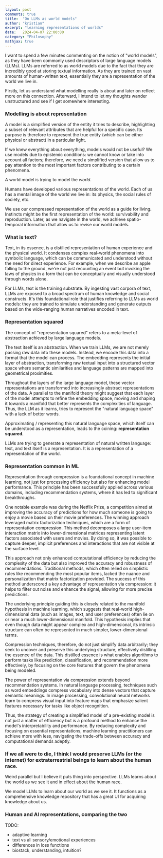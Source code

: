 ```yaml
---
layout: post
comments: true
title:  "On LLMs as world models"
author: "kristian"
excerpt: "learning representations of worlds"
date:   2024-04-07 22:00:00
category: "Philosophy"
mathjax: true
---
```


I want to spend a few minutes commenting on the notion of "world models", as they have been commonly used descriptors of large language models (LLMs). LLMs are referred to as world models due to the fact that they are incredibly good at storing textual information. As they are trained on vast amounts of human-written text, essentially they are a representation of the world we live in.

Firstly, let us understand what modelling really is about and later on reflect more on this connection. Afterward, I intend to let my thoughts wander unstructured and see if I get somewhere interesting.

### Modelling is about representation

A model is a simplified version of the entity it tries to describe, highlighting a subset of relevant attributes that are helpful for a specific case. Its purpose is therefore to represent the true entity (which can be either physical or abstract) in a particular light.

If we knew everything about everything, models would not be useful?
We use models due to epistemic conditions: we cannot know or take into account all factors; therefore, we need a simplified version that allow us to pay attention to the most important factors contributing to a certain phenomena.

A world model is trying to model the *world*.

Humans have developed various representations of the world. Each of us has a mental image of the world we live in: its physics, the social rules of society, etc.

We use our compressed representation of the world as a guide for living.
Instincts might be the first representation of the world: survivability and reproduction. Later, as we navigate in the world, we achieve spatio-temporal information that allow us to revise our world models.

### What is text?

Text, in its essence, is a distilled representation of human experience and the physical world. It condenses complex real-world phenomena into symbolic language, which can be communicated and understood without the need for direct experience. For example, when we describe an apple falling to the ground, we're not just recounting an event but invoking the laws of physics in a form that can be conceptually and visually understood through words alone.

For LLMs, text is the training substrate. By ingesting vast corpora of text, LLMs are exposed to a broad spectrum of human knowledge and social constructs. It's this foundational role that justifies referring to LLMs as world models: they are trained to simulate understanding and generate outputs based on the wide-ranging human narratives encoded in text.

### Representation squared

The concept of "representation squared" refers to a meta-level of abstraction achieved by large language models.

The text itself is an abstraction. When we train LLMs, we are not merely passing raw data into these models. Instead, we encode this data into a format that the model can process. The embedding represents the initial layer of abstraction, transforming raw textual input into a structured vector space where semantic similarities and language patterns are mapped into geometrical proximities. 

Throughout the layers of the large language model, these vector representations are transformed into increasingly abstract representations of the data. A parallel to the manifold theory might suggest that each layer of the model attempts to refine the embedding space, moving and shaping it towards a manifold that better represents the complexities of language. Thus, the LLM as it learns, tries to represent the "natural language space" with a lack of better words. 

Approximating / representing this natural language space, which itself can be understood as a representation, leads to the coining: **representation squared**.

LLMs are trying to generate a representation of natural written language: text, and text itself is a representation. It is a representation of a representation of the world.

### Representation common in ML

Representation through compression is a foundational concept in machine learning, not just for processing efficiency but also for enhancing model performance. This principle has been successfully applied across various domains, including recommendation systems, where it has led to significant breakthroughs.

One notable example was during the Netflix Prize, a competition aimed at improving the accuracy of predictions for how much someone is going to enjoy a movie based on their movie preferences. The winning approach leveraged matrix factorization techniques, which are a form of representation compression. This method decomposes a large user-item interaction matrix into lower-dimensional matrices representing latent factors associated with users and movies. By doing so, it was possible to capture deeper, implicit preferences and interactions that are not visible at the surface level.

This approach not only enhanced computational efficiency by reducing the complexity of the data but also improved the accuracy and robustness of recommendations. Traditional methods, which often relied on simplistic rules like recommending the most popular items, lacked the nuance and personalization that matrix factorization provided. The success of this method underscored a key advantage of representation via compression: it helps to filter out noise and enhance the signal, allowing for more precise predictions.

The underlying principle guiding this is closely related to the manifold hypothesis in machine learning, which suggests that real-world high-dimensional data (such as images, text, and user preferences) often lie on or near a much lower-dimensional manifold. This hypothesis implies that even though data might appear complex and high-dimensional, its intrinsic structure can often be represented in much simpler, lower-dimensional terms.

Compression techniques, therefore, do not just simplify data arbitrarily; they seek to uncover and preserve this underlying structure, effectively distilling the essence of the data. This distilled essence is what enables algorithms to perform tasks like prediction, classification, and recommendation more effectively, by focusing on the core features that govern the phenomena being modeled.

The power of representation via compression extends beyond recommendation systems. In natural language processing, techniques such as word embeddings compress vocabulary into dense vectors that capture semantic meanings. In image processing, convolutional neural networks learn to compress visual input into feature maps that emphasize salient features necessary for tasks like object recognition.

Thus, the strategy of creating a simplified model of a pre-existing model is not just a matter of efficiency but is a profound method to enhance the model's interpretability and performance. By reducing complexity and focusing on essential representations, machine learning practitioners can achieve more with less, navigating the trade-offs between accuracy and computational demands adeptly.

### If we all were to die, I think I would preserve LLMs (or the internet) for extraterrestrial beings to learn about the human race.

Weird parallel but I believe it puts thing into perspective. LLMs learns about the world as we see it and in effect about the human race.

We model LLMs to learn about our world as we see it.
It functions as a comprehensive knowledge repository that has a great UI for acquiring knowledge about us.


### Human and AI representations, comparing the two

TODO:

* adaptive learning
* text vs all sensory/emotional experiences
* differences in loss functions
* biostack, understanding, intuition?
